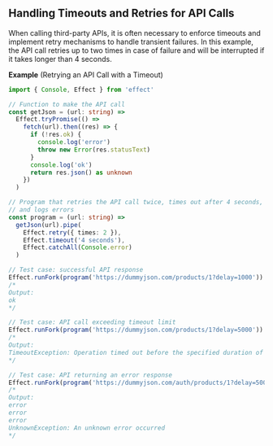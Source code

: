 ## Handling Timeouts and Retries for API Calls

When calling third-party APIs, it is often necessary to enforce timeouts and implement retry mechanisms to handle transient failures. In this example, the API call retries up to two times in case of failure and will be interrupted if it takes longer than 4 seconds.

**Example** (Retrying an API Call with a Timeout)

```ts twoslash
import { Console, Effect } from 'effect'

// Function to make the API call
const getJson = (url: string) =>
  Effect.tryPromise(() =>
    fetch(url).then((res) => {
      if (!res.ok) {
        console.log('error')
        throw new Error(res.statusText)
      }
      console.log('ok')
      return res.json() as unknown
    })
  )

// Program that retries the API call twice, times out after 4 seconds,
// and logs errors
const program = (url: string) =>
  getJson(url).pipe(
    Effect.retry({ times: 2 }),
    Effect.timeout('4 seconds'),
    Effect.catchAll(Console.error)
  )

// Test case: successful API response
Effect.runFork(program('https://dummyjson.com/products/1?delay=1000'))
/*
Output:
ok
*/

// Test case: API call exceeding timeout limit
Effect.runFork(program('https://dummyjson.com/products/1?delay=5000'))
/*
Output:
TimeoutException: Operation timed out before the specified duration of '4s' elapsed
*/

// Test case: API returning an error response
Effect.runFork(program('https://dummyjson.com/auth/products/1?delay=500'))
/*
Output:
error
error
error
UnknownException: An unknown error occurred
*/
```
